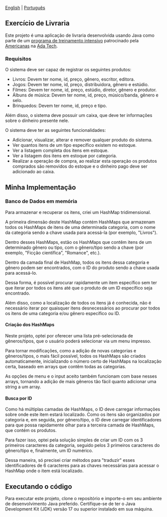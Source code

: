 [English](README.md) | [Português](README.pt-br.md)

## Exercício de Livraria

Este projeto é uma aplicação de livraria desenvolvida usando Java como parte de um
[programa de treinamento intensivo](https://polotech.americanas.io/) patrocinado pela
[Americanas](https://pt.wikipedia.org/wiki/Lojas_Americanas) na [Ada Tech](https://ada.tech/sou-aluno).

### Requisitos

O sistema deve ser capaz de registrar os seguintes produtos:
- Livros: Devem ter nome, id, preço, gênero, escritor, editora.
- Jogos: Devem ter nome, id, preço, distribuidora, gênero e estúdio.
- Filmes: Devem ter nome, id, preço, estúdio, diretor, gênero e produtor.
- Álbuns de música: Devem ter nome, id, preço, músico/banda, gênero e selo.
- Brinquedos: Devem ter nome, id, preço e tipo.

Além disso, o sistema deve possuir um caixa, que deve ter informações sobre o dinheiro presente nele.

O sistema deve ter as seguintes funcionalidades:
- Adicionar, visualizar, alterar e remover qualquer produto do sistema.
- Ver quantos itens de um tipo específico existem no estoque.
- Ver a listagem completa dos itens em estoque.
- Ver a listagem dos itens em estoque por categoria.
- Realizar a operação de compra, ao realizar esta operação os produtos comprados são removidos do estoque e o dinheiro pago deve ser adicionado ao caixa.

## Minha Implementação

### Banco de Dados em memória

Para armazenar e recuperar os itens, criei um HashMap tridimensional.

A primeira dimensão deste HashMap contém HashMaps que armazenam todos os HashMaps de itens de uma determinada categoria,
com o nome da categoria sendo a chave usada para acessá-la (por exemplo, "Livros").

Dentro desses HashMaps, estão os HashMaps que contêm itens de um determinado gênero ou tipo, com o gênero/tipo sendo a
chave (por exemplo, "Ficção científica", "Romance", etc.).

Dentro da camada final de HashMap, todos os itens dessa categoria e gênero podem ser encontrados, com o ID do produto 
sendo a chave usada para acessá-lo.

Dessa forma, é possível procurar rapidamente um item específico sem ter que iterar por todos os itens até que o produto
de um ID específico seja encontrado.

Além disso, como a localização de todos os itens já é conhecida, não é necessário iterar por quaisquer itens 
desnecessários ao procurar por todos os itens de uma categoria e/ou gênero específico ou ID.

#### Criação dos HashMaps

Neste projeto, optei por oferecer uma lista pré-selecionada de gêneros/tipos, que o usuário poderá selecionar via um menu impresso.

Para tornar modificações, como a adição de novas categorias e gêneros/tipos, o mais fácil possível, todos os HashMaps são criados automaticamente,
inicializando o número certo de HashMaps na localização certa, baseado em arrays que contêm todas as categorias.

As opções de menu e o input aceito também funcionam com base nesses arrays, tornando a adição de mais gêneros tão fácil quanto adicionar uma string a um array.

#### Busca por ID

Como há múltiplas camadas de HashMaps, o ID deve carregar informações sobre onde este item estará localizado. 
Como os itens são organizados por categoria e, em seguida, por gênero/tipo, o ID deve carregar identificadores 
para que possa rapidamente olhar para a terceira camada de HashMaps, que contém os produtos.

Para fazer isso, optei pela solução simples de criar um ID com os 3 primeiros caracteres da categoria,
seguido pelos 3 primeiros caracteres do gênero/tipo e, finalmente, um ID numérico.

Dessa maneira, só precisei criar métodos para "traduzir" esses identificadores de 6 caracteres para as chaves
necessárias para acessar o HashMap onde o item está localizado.

## Executando o código

Para executar este projeto, clone o repositório e importe-o em seu ambiente de desenvolvimento Java preferido.
Certifique-se de ter o Java Development Kit (JDK) versão 17 ou superior instalado em sua máquina.